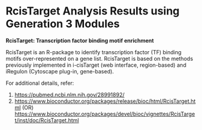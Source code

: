 # RcisTarget Analysis Results using Generation 3 Modules

**RcisTarget: Transcription factor binding motif enrichment**

RcisTarget is an R-package to identify transcription factor (TF) binding motifs over-represented on a gene list. RcisTarget is based on the methods previously implemented in i-cisTarget (web interface, region-based) and iRegulon (Cytoscape plug-in, gene-based).

For additional details, refer:
1. https://pubmed.ncbi.nlm.nih.gov/28991892/
2. https://www.bioconductor.org/packages/release/bioc/html/RcisTarget.html (OR) https://www.bioconductor.org/packages/devel/bioc/vignettes/RcisTarget/inst/doc/RcisTarget.html
